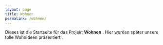 ```yaml
---
layout: page
title: Wohnen
permalink: /wohnen/
---
```


Dieses ist die Startseite für das Projekt **Wohnen** . 
Hier werden später unsere tolle Wohnideen präsentiert .    
